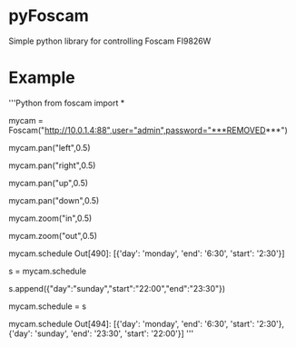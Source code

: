 pyFoscam
========

Simple python library for controlling Foscam FI9826W

Example
===
'''Python
from foscam import *

mycam = Foscam("http://10.0.1.4:88",user="admin",password="***REMOVED***")

mycam.pan("left",0.5)

mycam.pan("right",0.5)

mycam.pan("up",0.5)

mycam.pan("down",0.5)

mycam.zoom("in",0.5)

mycam.zoom("out",0.5)

mycam.schedule
Out[490]: [{'day': 'monday', 'end': '6:30', 'start': '2:30'}]

s = mycam.schedule

s.append({"day":"sunday","start":"22:00","end":"23:30"})

mycam.schedule = s

mycam.schedule
Out[494]: 
[{'day': 'monday', 'end': '6:30', 'start': '2:30'},
 {'day': 'sunday', 'end': '23:30', 'start': '22:00'}]
'''

